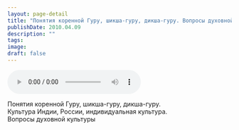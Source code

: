 ```yaml
---
layout: page-detail
title: "Понятия коренной Гуру, шикша-гуру, дикша-гуру. Вопросы духовной культуры"
publishDate: 2010.04.09
description: ""
tags:
image:
draft: false
---
```


<audio title="2010.04.09 - Понятия коренной Гуру, шикша-гуру, дикша-гуру. Вопросы духовной культуры.mp3" src="https://filer-api.advayta.org/v1.0/public/files/75872" controls=""></audio>

 Понятия коренной Гуру, шикша-гуру, дикша-гуру.  
 Культура Индии, России, индивидуальная культура.  
 Вопросы духовной культуры   

  
